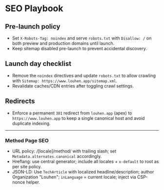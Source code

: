 # SEO Playbook

## Pre-launch policy

- Set `X-Robots-Tag: noindex` and serve `robots.txt` with `Disallow: /` on both preview and production domains until launch.
- Keep sitemap disabled pre-launch to prevent accidental discovery.

## Launch day checklist

- Remove the `noindex` directives and update `robots.txt` to allow crawling with `Sitemap: https://www.louhen.app/sitemap.xml`.
- Revalidate caches/CDN entries after toggling crawl settings.

## Redirects

- Enforce a permanent `301` redirect from `louhen.app` (apex) to `https://www.louhen.app` to keep a single canonical host and avoid duplicate indexing.

---

### Method Page SEO
- URL policy: /[locale]/method/ with trailing slash; set `Metadata.alternates.canonical` accordingly.
- Hreflang: use central generator; include all locales + `x-default` to root as per site policy.
- JSON-LD: Use `TechArticle` with localized headline/description; author Organization "Louhen"; `inLanguage` = current locale; inject via CSP-nonce helper.
